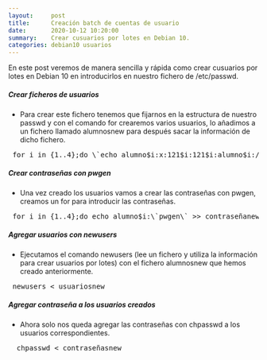 ```yaml
---
layout:     post
title:      Creación batch de cuentas de usuario
date:       2020-10-12 10:20:00
summary:    Crear cusuarios por lotes en Debian 10.
categories: debian10 usuarios
---
```


En este post veremos de manera sencilla y rápida como crear cusuarios por lotes en Debian 10 en introducirlos en nuestro fichero de /etc/passwd.

##### Crear ficheros de usuarios

- Para crear este fichero tenemos que fijarnos en la estructura de nuestro passwd y con el comando for crearemos varios usuarios, lo añadimos a un fichero llamado alumnosnew para después sacar la información de dicho fichero.

<pre>
 for i in {1..4};do \`echo alumno$i:x:121$i:121$i:alumno$i:/home/alumno$i:/bin/bash >> alumnosnew\`;done
</pre>

##### Crear contraseñas con pwgen

- Una vez creado los usuarios vamos a crear las contraseñas con pwgen, creamos un for para introducir las contraseñas.

<pre>
 for i in {1..4};do echo alumno$i:\`pwgen\` >> contraseñanew ;done
</pre>

#####  Agregar usuarios con newusers

- Ejecutamos el comando newusers (lee un fichero y utiliza la información para crear usuarios por lotes) con el fichero alumnosnew que hemos creado anteriormente.

<pre>
 newusers < usuariosnew
</pre>

#####  Agregar contraseña a los usuarios creados

- Ahora solo nos queda agregar las contraseñas con chpasswd a los usuarios correspondientes.

<pre>
  chpasswd < contraseñasnew
</pre>

